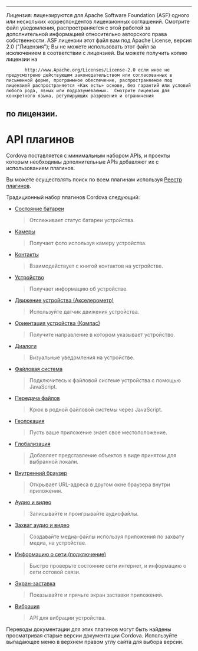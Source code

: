 ---

Лицензия: лицензируются для Apache Software Foundation (ASF) одного или нескольких корреспондентов лицензионных соглашений. Смотрите файл уведомления, распространяется с этой работой за дополнительной информацией относительно авторского права собственности. ASF лицензии этот файл вам под Apache License, версия 2.0 ("Лицензия"); Вы не можете использовать этот файл за исключением в соответствии с лицензией. Вы можете получить копию лицензии на

           http://www.Apache.org/Licenses/License-2.0 если иное не предусмотрено действующим законодательством или согласованных в письменной форме, программное обеспечение, распространяемое под лицензией распространяется «Как есть» основе, без гарантий или условий любого рода, явных или подразумеваемых.  Смотрите лицензию для конкретного языка, регулирующих разрешения и ограничения
    

## по лицензии.

# API плагинов

Cordova поставляется с минимальным набором APIs, и проекты которым необходимы дополнительные APIs добавляют их с использованием плагинов.

Вы можете осуществлять поиск по всем плагинам используя [Реестр плагинов][1].

 [1]: http://plugins.cordova.io/

Традиционный набор плагинов Cordova следующий:

*   [Состояние батареи][2]
    
    > Отслеживает статус батареи устройства.

*   [Камеры][3]
    
    > Получает фото используя камеру устройства.

*   [Контакты][4]
    
    > Взаимодействует с книгой контактов на устройстве.

*   [Устройство][5]
    
    > Получает информацию об устройстве.

*   [Движение устройства (Акселерометр)][6]
    
    > Используйте датчик движения устройства.

*   [Ориентация устройства (Компас)][7]
    
    > Получите направление в котором указывает устройство.

*   [Диалоги][8]
    
    > Визуальные уведомления на устройстве.

*   [Файловая система][9]
    
    > Подключитесь к файловой системе устройства с помощью JavaScript.

*   [Передача файлов][10]
    
    > Крюк в родной файловой системы через JavaScript.

*   [Геолокация][11]
    
    > Пусть ваше приложение знает свое местоположение.

*   [Глобализация][12]
    
    > Добавляет представление объектов в виде принятом для выбранной локали.

*   [Внутренний браузер][13]
    
    > Открывает URL-адреса в другом окне браузера внутри приложения.

*   [Аудио и видео][14]
    
    > Записывайте и проигрывайте аудиофайлы.

*   [Захват аудио и видео][15]
    
    > Создавайте медиа-файлы используя приложения по захвату медиа, на устройстве.

*   [Информацию о сети (подключение)][16]
    
    > Быстро проверьте состояние сети интернет, и информацию о сети сотовой связи.

*   [Экран-заставка][17]
    
    > Показывайте и прячьте экран заставки приложения.

*   [Вибрация][18]
    
    > API для вибрации устройства.

 [2]: https://github.com/apache/cordova-plugin-battery-status/blob/master/doc/index.md
 [3]: https://github.com/apache/cordova-plugin-camera/blob/master/doc/index.md
 [4]: https://github.com/apache/cordova-plugin-contacts/blob/master/doc/index.md
 [5]: https://github.com/apache/cordova-plugin-device/blob/master/doc/index.md
 [6]: https://github.com/apache/cordova-plugin-device-motion/blob/master/doc/index.md
 [7]: https://github.com/apache/cordova-plugin-device-orientation/blob/master/doc/index.md
 [8]: https://github.com/apache/cordova-plugin-dialogs/blob/master/doc/index.md
 [9]: https://github.com/apache/cordova-plugin-file/blob/master/doc/index.md
 [10]: https://github.com/apache/cordova-plugin-file-transfer/blob/master/doc/index.md
 [11]: https://github.com/apache/cordova-plugin-geolocation/blob/master/doc/index.md
 [12]: https://github.com/apache/cordova-plugin-globalization/blob/master/doc/index.md
 [13]: https://github.com/apache/cordova-plugin-inappbrowser/blob/master/doc/index.md
 [14]: https://github.com/apache/cordova-plugin-media/blob/master/doc/index.md
 [15]: https://github.com/apache/cordova-plugin-media-capture/blob/master/doc/index.md
 [16]: https://github.com/apache/cordova-plugin-network-information/blob/master/doc/index.md
 [17]: https://github.com/apache/cordova-plugin-splashscreen/blob/master/doc/index.md
 [18]: https://github.com/apache/cordova-plugin-vibration/blob/master/doc/index.md

Переводы документации для этих плагинов могут быть найдены просматривая старые версии документации Cordova. Используйте выпадающее меню в верхнем правом углу сайта для выбора версии.
